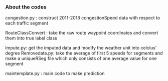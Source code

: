 ### About the codes
congestion.py : construct 2011-2018 congestionSpeed data with respect to each traffic segment

RouteClassConvert : take the raw route waypoint coordinates and convert them into true label class

Impute.py: get the imputed data and modify the weather unit into celcius’ degree
Removedata.py: take the average of first 5 speeds for segments and make a uniqueRSeg file which only consists of one average value for one segment



maintemplate.py : main code to make prediction
